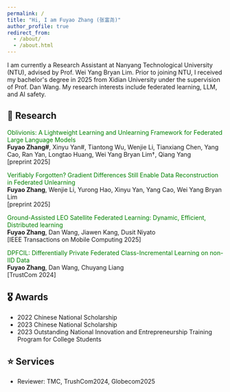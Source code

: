 ```yaml
---
permalink: /
title: "Hi, I am Fuyao Zhang (张富尧)"
author_profile: true
redirect_from: 
  - /about/
  - /about.html
---
```


I am currently a Research Assistant at Nanyang Technological University (NTU), advised by Prof. Wei Yang Bryan Lim. Prior to joining NTU, I received my bachelor's degree in 2025 from Xidian University under the supervision of Prof. Dan Wang. My research interests include federated learning, LLM, and AI safety.




## 📖 Research

<font color="green"> Oblivionis: A Lightweight Learning and Unlearning Framework for Federated Large Language Models </font> <br>
**Fuyao Zhang#**,  Xinyu Yan#, Tiantong Wu, Wenjie Li, Tianxiang Chen, Yang Cao, Ran Yan, Longtao Huang, Wei Yang Bryan Lim†, Qiang Yang <br>
[preprint 2025]



<font color="green"> Verifiably Forgotten? Gradient Differences Still Enable Data Reconstruction in Federated Unlearning </font> <br>
**Fuyao Zhang**, Wenjie Li, Yurong Hao, Xinyu Yan, Yang Cao, Wei Yang Bryan Lim <br>
[preprint 2025]



<font color="green"> Ground-Assisted LEO Satellite Federated Learning: Dynamic, Efficient, Distributed learning </font> <br>
**Fuyao Zhang**, Dan Wang, Jiawen Kang, Dusit Niyato <br>
[IEEE Transactions on Mobile Computing 2025]



<font color="green"> DPFCIL: Differentially Private Federated Class-Incremental Learning on non-IID Data </font> <br>
**Fuyao Zhang**, Dan Wang, Chuyang Liang <br>
[TrustCom 2024]




## 🎖️ Awards

- 2022 Chinese National Scholarship
- 2023 Chinese National Scholarship
- 2023 Outstanding National Innovation and Entrepreneurship Training Program for College Students

## ⭐️ Services

- Reviewer: TMC, TrushCom2024, Globecom2025






